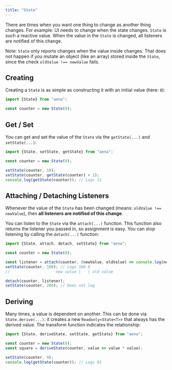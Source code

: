 ```yaml
---
title: "State"
---
```


There are times when you want one thing to change as another thing changes. For example: UI needs to change when the state changes. `State` is such a reactive value. When the value in the `State` is changed, all listeners are notified of this change.

Note: `State` only reports changes when the value inside changes. That does not happen if you mutate an object (like an array) stored inside the `State`, since the check `oldValue !== newValue` fails.

## Creating

Creating a `State` is as simple as constructing it with an initial value (here: `0`):

```ts
import {State} from "aena";

const counter = new State(0);
```

## Get / Set

You can get and set the value of the `State` via the `getState(...)` and `setState(...)`:

```ts
import {State, setState, getState} from "aena";

const counter = new State(0);

setState(counter, 10);
setState(counter, getState(counter) + 1);
console.log(getState(counter)); // Logs 11
```

## Attaching / Detaching Listeners

Whenever the value of the `State` has been changed (means: `oldValue !== newValue`), then **all listeners are notified of this change**.

You can listen to the `State` via the `attach(...)` function. This function also returns the listener you passed in, so assignment is easy. You can stop listening by calling the `detach(...)` function:

```ts
import {State, attach, detach, setState} from "aena";

const counter = new State(0);

const listener = attach(counter, (newValue, oldValue) => console.log(newValue, oldValue));
setState(counter, 100); // Logs 100 0
//                    new value |   | old value

detach(counter, listener);
setState(counter, 200); // Does not log
```

## Deriving

Many times, a value is dependent on another. This can be done via `State.derive(...)`: it creates a new `Readonly<State<T>>` that always has the derived value. The transform function indicates the relationship:

```ts
import {State, deriveState, setState, getState} from "aena";

const counter = new State(0);
const square = deriveState(counter, value => value * value);

setState(counter, 9);
console.log(getState(counter)); // Logs 81
```